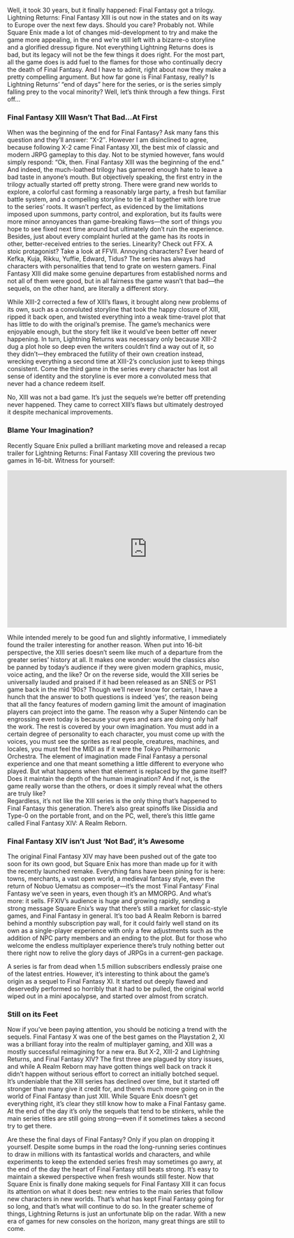 <!--t The Final Days of Final Fantasy? t-->
<!--tag 2014,archive,features,gaming,thinkboxly tag-->
<!--image /content/images/the-final-days-of-final-fantasy/LIGHTNING-2520RETURNS-2520-2520FINAL-2520FANTASY-2520XIII-2520Jump-2520Festa-25202012-2520Trailer-2520-HD-252060-5B1-5D1-1024x576.jpg image-->
  
Well, it took 30 years, but it finally happened: Final Fantasy got a trilogy. Lightning Returns: Final Fantasy XIII is out now in the states and on its way to Europe over the next few days. Should you care? Probably not. While Square Enix made a lot of changes mid-development to try and make the game more appealing, in the end we’re still left with a bizarre-o storyline and a glorified dressup figure. Not everything Lightning Returns does is bad, but its legacy will not be the few things it does right. For the most part, all the game does is add fuel to the flames for those who continually decry the death of Final Fantasy. And I have to admit, right about now they make a pretty compelling argument. But how far gone is Final Fantasy, really? Is Lightning Returns’ “end of days” here for the series, or is the series simply falling prey to the vocal minority? Well, let’s think through a few things. First off…  
  

### Final Fantasy XIII Wasn’t That Bad…At First

  
When was the beginning of the end for Final Fantasy? Ask many fans this question and they’ll answer: “X-2″. However I am disinclined to agree, because following X-2 came Final Fantasy XII, the best mix of classic and modern JRPG gameplay to this day. Not to be stymied however, fans would simply respond: “Ok, then. Final Fantasy XIII was the beginning of the end.” And indeed, the much-loathed trilogy has garnered enough hate to leave a bad taste in anyone’s mouth. But objectively speaking, the first entry in the trilogy actually started off pretty strong. There were grand new worlds to explore, a colorful cast forming a reasonably large party, a fresh but familiar battle system, and a compelling storyline to tie it all together with lore true to the series’ roots. It wasn’t perfect, as evidenced by the limitations imposed upon summons, party control, and exploration, but its faults were more minor annoyances than game-breaking flaws—the sort of things you hope to see fixed next time around but ultimately don’t ruin the experience. Besides, just about every complaint hurled at the game has its roots in other, better-received entries to the series. Linearity? Check out FFX. A stoic protagonist? Take a look at FFVII. Annoying characters? Ever heard of Kefka, Kuja, Rikku, Yuffie, Edward, Tidus? The series has always had characters with personalities that tend to grate on western gamers. Final Fantasy XIII did make some genuine departures from established norms and not all of them were good, but in all fairness the game wasn’t that bad—the sequels, on the other hand, are literally a different story.  
  
While XIII-2 corrected a few of XIII’s flaws, it brought along new problems of its own, such as a convoluted storyline that took the happy closure of XIII, ripped it back open, and twisted everything into a weak time-travel plot that has little to do with the original’s premise. The game’s mechanics were enjoyable enough, but the story felt like it would’ve been better off never happening. In turn, Lightning Returns was necessary only because XIII-2 dug a plot hole so deep even the writers couldn’t find a way out of it, so they didn’t—they embraced the futility of their own creation instead, wrecking everything a second time at XIII-2’s conclusion just to keep things consistent. Come the third game in the series every character has lost all sense of identity and the storyline is ever more a convoluted mess that never had a chance redeem itself.  
  
No, XIII was not a bad game. It’s just the sequels we’re better off pretending never happened. They came to correct XIII’s flaws but ultimately destroyed it despite mechanical improvements.  
  

### Blame Your Imagination?

  
Recently Square Enix pulled a brilliant marketing move and released a recap trailer for Lightning Returns: Final Fantasy XIII covering the previous two games in 16-bit. Witness for yourself:  
  

<iframe width="640" height="360" src="https://www.youtube.com/embed/fQrBSO74DzA?rel=0" frameborder="0" allowfullscreen></iframe>

  
  
While intended merely to be good fun and slightly informative, I immediately found the trailer interesting for another reason. When put into 16-bit perspective, the XIII series doesn’t seem like much of a departure from the greater series’ history at all. It makes one wonder: would the classics also be panned by today’s audience if they were given modern graphics, music, voice acting, and the like? Or on the reverse side, would the XIII series be universally lauded and praised if it had been released as an SNES or PS1 game back in the mid ’90s? Though we’ll never know for certain, I have a hunch that the answer to both questions is indeed ‘yes’, the reason being that all the fancy features of modern gaming limit the amount of imagination players can project into the game. The reason why a Super Nintendo can be engrossing even today is because your eyes and ears are doing only half the work. The rest is covered by your own imagination. You must add in a certain degree of personality to each character, you must come up with the voices, you must see the sprites as real people, creatures, machines, and locales, you must feel the MIDI as if it were the Tokyo Philharmonic Orchestra. The element of imagination made Final Fantasy a personal experience and one that meant something a little different to everyone who played. But what happens when that element is replaced by the game itself? Does it maintain the depth of the human imagination? And if not, is the game really worse than the others, or does it simply reveal what the others are truly like?  
Regardless, it’s not like the XIII series is the only thing that’s happened to Final Fantasy this generation. There’s also great spinoffs like Dissidia and Type-0 on the portable front, and on the PC, well, there’s this little game called Final Fantasy XIV: A Realm Reborn.  
  

### Final Fantasy XIV isn’t Just ‘Not Bad’, it’s Awesome

  
The original Final Fantasy XIV may have been pushed out of the gate too soon for its own good, but Square Enix has more than made up for it with the recently launched remake. Everything fans have been pining for is here: towns, merchants, a vast open world, a medieval fantasy style, even the return of Nobuo Uematsu as composer—it’s the most ‘Final Fantasy’ Final Fantasy we’ve seen in years, even though it’s an MMORPG. And what’s more: it sells. FFXIV’s audience is huge and growing rapidly, sending a strong message Square Enix’s way that there’s still a market for classic-style games, and Final Fantasy in general. It’s too bad A Realm Reborn is barred behind a monthly subscription pay wall, for it could fairly well stand on its own as a single-player experience with only a few adjustments such as the addition of NPC party members and an ending to the plot. But for those who welcome the endless multiplayer experience there’s truly nothing better out there right now to relive the glory days of JRPGs in a current-gen package.  
  
A series is far from dead when 1.5 million subscribers endlessly praise one of the latest entries. However, it’s interesting to think about the game’s origin as a sequel to Final Fantasy XI. It started out deeply flawed and deservedly performed so horribly that it had to be pulled, the original world wiped out in a mini apocalypse, and started over almost from scratch.  
  

### Still on its Feet

  
Now if you’ve been paying attention, you should be noticing a trend with the sequels. Final Fantasy X was one of the best games on the Playstation 2, XI was a brilliant foray into the realm of multiplayer gaming, and XIII was a mostly successful reimagining for a new era. But X-2, XIII-2 and Lightning Returns, and Final Fantasy XIV? The first three are plagued by story issues, and while A Realm Reborn may have gotten things well back on track it didn’t happen without serious effort to correct an initially botched sequel. It’s undeniable that the XIII series has declined over time, but it started off stronger than many give it credit for, and there’s much more going on in the world of Final Fantasy than just XIII. While Square Enix doesn’t get everything right, it’s clear they still know how to make a Final Fantasy game. At the end of the day it’s only the sequels that tend to be stinkers, while the main series titles are still going strong—even if it sometimes takes a second try to get there.  
  
Are these the final days of Final Fantasy? Only if you plan on dropping it yourself. Despite some bumps in the road the long-running series continues to draw in millions with its fantastical worlds and characters, and while experiments to keep the extended series fresh may sometimes go awry, at the end of the day the heart of Final Fantasy still beats strong. It’s easy to maintain a skewed perspective when fresh wounds still fester. Now that Square Enix is finally done making sequels for Final Fantasy XIII it can focus its attention on what it does best: new entries to the main series that follow new characters in new worlds. That’s what has kept Final Fantasy going for so long, and that’s what will continue to do so. In the greater scheme of things, Lightning Returns is just an unfortunate blip on the radar. With a new era of games for new consoles on the horizon, many great things are still to come.
